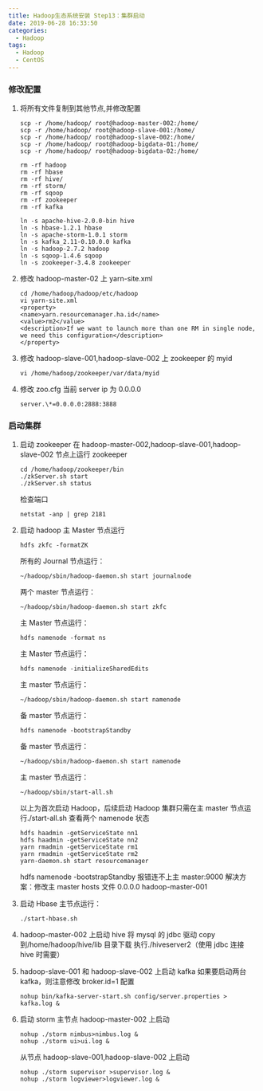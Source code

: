 ```yaml
---
title: Hadoop生态系统安装 Step13：集群启动
date: 2019-06-28 16:33:50
categories:
  - Hadoop
tags:
  - Hadoop
  - CentOS
---
```


<!--more-->

### 修改配置

1. 将所有文件复制到其他节点,并修改配置

   ```
   scp -r /home/hadoop/ root@hadoop-master-002:/home/
   scp -r /home/hadoop/ root@hadoop-slave-001:/home/
   scp -r /home/hadoop/ root@hadoop-slave-002:/home/
   scp -r /home/hadoop/ root@hadoop-bigdata-01:/home/
   scp -r /home/hadoop/ root@hadoop-bigdata-02:/home/

   rm -rf hadoop
   rm -rf hbase
   rm -rf hive/
   rm -rf storm/
   rm -rf sqoop
   rm -rf zookeeper
   rm -rf kafka

   ln -s apache-hive-2.0.0-bin hive
   ln -s hbase-1.2.1 hbase
   ln -s apache-storm-1.0.1 storm
   ln -s kafka_2.11-0.10.0.0 kafka
   ln -s hadoop-2.7.2 hadoop
   ln -s sqoop-1.4.6 sqoop
   ln -s zookeeper-3.4.8 zookeeper
   ```

2. 修改 hadoop-master-02 上 yarn-site.xml

   ```
   cd /home/hadoop/hadoop/etc/hadoop
   vi yarn-site.xml
   <property>
   <name>yarn.resourcemanager.ha.id</name>
   <value>rm2</value>
   <description>If we want to launch more than one RM in single node, we need this configuration</description>
   </property>
   ```

3. 修改 hadoop-slave-001,hadoop-slave-002 上 zookeeper 的 myid

   ```
   vi /home/hadoop/zookeeper/var/data/myid
   ```

4. 修改 zoo.cfg 当前 server ip 为 0.0.0.0
   ```
   server.\*=0.0.0.0:2888:3888
   ```

### 启动集群

1. 启动 zookeeper
   在 hadoop-master-002,hadoop-slave-001,hadoop-slave-002 节点上运行 zookeeper

   ```
   cd /home/hadoop/zookeeper/bin
   ./zkServer.sh start
   ./zkServer.sh status
   ```

   检查端口

   ```
   netstat -anp | grep 2181
   ```

2. 启动 hadoop
   主 Master 节点运行

   ```
   hdfs zkfc -formatZK
   ```

   所有的 Journal 节点运行：

   ```
   ~/hadoop/sbin/hadoop-daemon.sh start journalnode
   ```

   两个 master 节点运行：

   ```
   ~/hadoop/sbin/hadoop-daemon.sh start zkfc
   ```

   主 Master 节点运行：

   ```
   hdfs namenode -format ns
   ```

   主 Master 节点运行：

   ```
   hdfs namenode -initializeSharedEdits
   ```

   主 master 节点运行：

   ```
   ~/hadoop/sbin/hadoop-daemon.sh start namenode
   ```

   备 master 节点运行：

   ```
   hdfs namenode -bootstrapStandby
   ```

   备 master 节点运行：

   ```
   ~/hadoop/sbin/hadoop-daemon.sh start namenode
   ```

   主 master 节点运行：

   ```
   ~/hadoop/sbin/start-all.sh
   ```

   以上为首次启动 Hadoop，后续启动 Hadoop 集群只需在主 master 节点运行./start-all.sh
   查看两个 namenode 状态

   ```
   hdfs haadmin -getServiceState nn1
   hdfs haadmin -getServiceState nn2
   yarn rmadmin -getServiceState rm1
   yarn rmadmin -getServiceState rm2
   yarn-daemon.sh start resourcemanager
   ```

   hdfs namenode -bootstrapStandby 报错连不上主 master:9000
   解决方案：修改主 master hosts 文件 0.0.0.0 hadoop-master-001

3. 启动 Hbase 主节点运行：

   ```
   ./start-hbase.sh
   ```

4. hadoop-master-002 上启动 hive
   将 mysql 的 jdbc 驱动 copy 到/home/hadoop/hive/lib 目录下载
   执行./hiveserver2（使用 jdbc 连接 hive 时需要）

5. hadoop-slave-001 和 hadoop-slave-002 上启动 kafka
   如果要启动两台 kafka，则注意修改 broker.id=1 配置

   ```
   nohup bin/kafka-server-start.sh config/server.properties > kafka.log &
   ```

6. 启动 storm
   主节点 hadoop-master-002 上启动
   ```
   nohup ./storm nimbus>nimbus.log &
   nohup ./storm ui>ui.log &
   ```
   从节点 hadoop-slave-001,hadoop-slave-002 上启动
   ```
   nohup ./storm supervisor >supervisor.log &
   nohup ./storm logviewer>logviewer.log &
   ```
